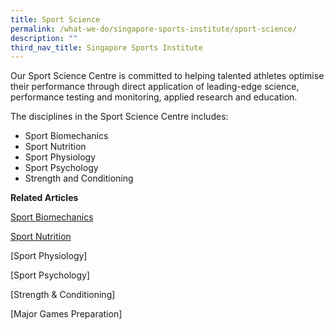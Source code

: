```yaml
---
title: Sport Science
permalink: /what-we-do/singapore-sports-institute/sport-science/
description: ""
third_nav_title: Singapore Sports Institute
---
```

Our Sport Science Centre is committed to helping talented athletes optimise their performance through direct application of leading-edge science, performance testing and monitoring, applied research and education.

The disciplines in the Sport Science Centre includes: 

*   Sport Biomechanics
*   Sport Nutrition
*   Sport Physiology
*   Sport Psychology
*   Strength and Conditioning

**Related Articles**

[Sport Biomechanics](/singapore-sports-institute/sport-science/sport-biomechanics/)

[Sport Nutrition](/singapore-sports-institute/sport-science/sport-nutrition/)

[Sport Physiology]

[Sport Psychology]

[Strength & Conditioning]

[Major Games Preparation]
